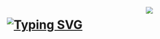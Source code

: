 <img align="right" 
  src="https://visitor-badge.laobi.icu/badge?page_id=paraschavre22.paraschavre22" />

<h1 align="center">
  <a href="https://git.io/typing-svg"><img src="https://readme-typing-svg.demolab.com?font=Fira+Code&pause=1000&random=false&width=435&lines=Ciao+aTutti+!!" alt="Typing SVG" /></a>
</h1>
